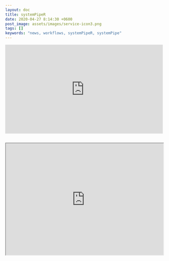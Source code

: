 ```yaml
---
layout: doc
title: systemPipeR
date: 2020-04-27 8:14:30 +0600
post_image: assets/images/service-icon3.png
tags: []
keywords: "news, workflows, systemPipeR, systemPipe"
---
```

<!--
# systemPipeR: Workflow design and reporting generation environment

# <style>
# .responsive-wrap iframe{ max-width: 100%;}
# </style>
# 
# <div class="responsive-wrap">
# <!-- this is the embed code provided by Google 
# <iframe src="https://htmlpreview.github.io/?https://raw.githubusercontent.com/systemPipeR/systemPipeRdata/master/inst/extdata/workflows/riboseq/systemPipeRIBOseq.html" frameborder="0" width="960" height="569" allowfullscreen="true" mozallowfullscreen="true" webkitallowfullscreen="true"></iframe>
# <!-- Google embed ends 
# </div>
-->
<div id="Container"
 style="padding-bottom:56.25%; position:relative; display:block; width: 100%">
 <iframe id="ViostreamIframe"
  width="100%" height="100%"
  src="https://htmlpreview.github.io/?https://raw.githubusercontent.com/systemPipeR/systemPipeRdata/master/inst/extdata/workflows/riboseq/systemPipeRIBOseq.html"
  frameborder="0" allowfullscreen=""
  style="position:absolute; top:0; left: 0"></iframe>
</div>

<div class="doc-content" style="padding-bottom:56.25%; position:relative; display:block; width: 100%">
                          <h2 id="graphical-user-interface">Graphical User Interface</h2>
<p>Add some explanation.</p>
<iframe src="https://lezhang.shinyapps.io/systemPipeS/" allowfullscreen="" style="position:absolute; top:0; left: 0" width="100%" height="100%"></iframe>
                        </div>

